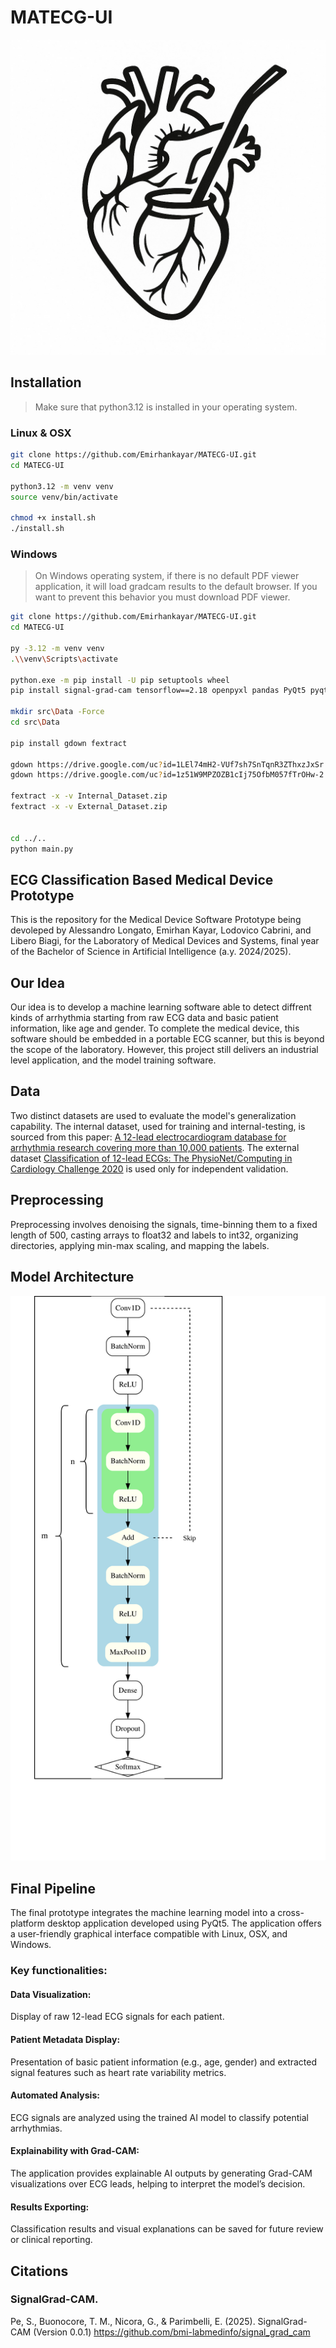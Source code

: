 # MATECG-UI
<p align="center">
  <img src="src/icons/appicon.png" alt="App Icon" width="600"/>
</p>

## Installation
> Make sure that python3.12 is installed in your operating system.

### Linux & OSX
```sh
git clone https://github.com/Emirhankayar/MATECG-UI.git
cd MATECG-UI

python3.12 -m venv venv
source venv/bin/activate

chmod +x install.sh
./install.sh
```
### Windows
> On Windows operating system, if there is no default PDF viewer application, it will load gradcam results to the default browser. If you want to prevent this behavior you must download PDF viewer.
```sh
git clone https://github.com/Emirhankayar/MATECG-UI.git
cd MATECG-UI

py -3.12 -m venv venv
.\\venv\Scripts\activate

python.exe -m pip install -U pip setuptools wheel
pip install signal-grad-cam tensorflow==2.18 openpyxl pandas PyQt5 pyqtgraph pyqt-svg-button absresgetter scikit-learn matplotlib

mkdir src\Data -Force
cd src\Data

pip install gdown fextract

gdown https://drive.google.com/uc?id=1LEl74mH2-VUf7sh7SnTqnR3ZThxzJxSr
gdown https://drive.google.com/uc?id=1z51W9MPZOZB1cIj75OfbM057fTrOHw-2

fextract -x -v Internal_Dataset.zip
fextract -x -v External_Dataset.zip


cd ../..
python main.py

```
## ECG Classification Based Medical Device Prototype
This is the repository for the Medical Device Software Prototype being devoleped by Alessandro Longato, Emirhan Kayar, Lodovico Cabrini, and Libero Biagi, for the Laboratory of Medical Devices and Systems, final year of the Bachelor of Science in Artificial Intelligence (a.y. 2024/2025).

## Our Idea
Our idea is to develop a machine learning software able to detect diffrent kinds of arrhythmia starting from raw ECG data and basic patient information, like age and gender. To complete the medical device, this software should be embedded in a portable ECG scanner, but this is beyond the scope of the laboratory. However, this project still delivers an industrial level application, and the model training software.

## Data
Two distinct datasets are used to evaluate the model's generalization capability. The internal dataset, used for training and internal-testing, is sourced from this paper: [A 12-lead electrocardiogram database for arrhythmia research covering more than 10,000 patients](https://www.nature.com/articles/s41597-020-0386-x). The external dataset [Classification of 12-lead ECGs: The PhysioNet/Computing in Cardiology Challenge 2020](https://iopscience.iop.org/article/10.1088/1361-6579/abc960) is used only for independent validation.

## Preprocessing
Preprocessing involves denoising the signals, time-binning them to a fixed length of 500, casting arrays to float32 and labels to int32, organizing directories, applying min-max scaling, and mapping the labels.

## Model Architecture  
<p align="center">
  <img src="src/Models/architecture.svg" alt="Model Architecture" width="600"/>
</p>

## Final Pipeline
The final prototype integrates the machine learning model into a cross-platform desktop application developed using PyQt5. The application offers a user-friendly graphical interface compatible with Linux, OSX, and Windows. 

### Key functionalities:

#### Data Visualization: 
Display of raw 12-lead ECG signals for each patient.

#### Patient Metadata Display: 
Presentation of basic patient information (e.g., age, gender) and extracted signal features such as heart rate variability metrics.

#### Automated Analysis: 
ECG signals are analyzed using the trained AI model to classify potential arrhythmias.

#### Explainability with Grad-CAM: 
The application provides explainable AI outputs by generating Grad-CAM visualizations over ECG leads, helping to interpret the model’s decision.

#### Results Exporting: 
Classification results and visual explanations can be saved for future review or clinical reporting.

## Citations
### SignalGrad-CAM.
Pe, S., Buonocore, T. M., Nicora, G., & Parimbelli, E. (2025). SignalGrad-CAM (Version 0.0.1) 
https://github.com/bmi-labmedinfo/signal_grad_cam

